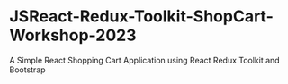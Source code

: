 # JSReact-Redux-Toolkit-ShopCart-Workshop-2023
A Simple React Shopping Cart Application using React Redux Toolkit and Bootstrap
